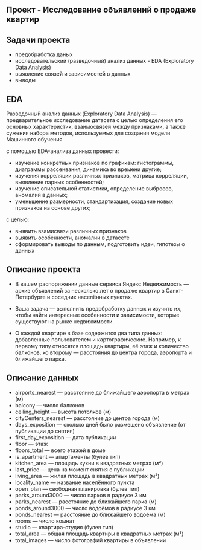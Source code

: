 ﻿## Проект - Исследование объявлений о продаже квартир

## Задачи проекта
- предобработка даных 
- исследовательский (разведочный) анализ данных - EDA (Exploratory Data Analysis)
- выявление связей и зависимостей в данных
- выводы

## EDA
Разведочный анализ данных (Exploratory Data Analysis) — предварительное исследование датасета с целью определения его основных характеристик, взаимосвязей между признаками, а также сужения набора методов, используемых для создания модели Машинного обучения

с помощью EDA-анализа данных провести:
   - изучение конкретных признаков по графикам: гистограммы, диаграммы рассеивания, динамика во времени другие;
   - изучения корреляции различных признаков, матрица корреляции, выявление парных особенностей;
   - изучение описательной статистики, определение выбросов, аномалий в данных;
   - уменьшение размерности, стандартизация, создание новых признаков на основе других;

с целью:
   - выявить взамисвязи различных признаков
   - выявить особенности, аномалии в датасете
   - сформировать выводы по данным, подготовить идеи, гипотезы о данных

## Описание проекта 

- В вашем распоряжении данные сервиса Яндекс Недвижимость — архив объявлений за несколько лет о продаже квартир в Санкт-Петербурге и соседних населённых пунктах.

- Ваша задача — выполнить предобработку данных и изучить их, чтобы найти интересные особенности и зависимости, которые существуют на рынке недвижимости.

- О каждой квартире в базе содержится два типа данных: добавленные пользователем и картографические. Например, к первому типу относятся площадь квартиры, её этаж и количество балконов, ко второму — расстояния до центра города, аэропорта и ближайшего парка. 

## Описание данных 

- airports_nearest — расстояние до ближайшего аэропорта в метрах (м)
- balcony — число балконов
- ceiling_height — высота потолков (м)
- cityCenters_nearest — расстояние до центра города (м)
- days_exposition — сколько дней было размещено объявление (от публикации до снятия)
- first_day_exposition — дата публикации
- floor — этаж
- floors_total — всего этажей в доме
- is_apartment — апартаменты (булев тип)
- kitchen_area — площадь кухни в квадратных метрах (м²)
- last_price — цена на момент снятия с публикации
- living_area — жилая площадь в квадратных метрах (м²)
- locality_name — название населённого пункта
- open_plan — свободная планировка (булев тип)
- parks_around3000 — число парков в радиусе 3 км
- parks_nearest — расстояние до ближайшего парка (м)
- ponds_around3000 — число водоёмов в радиусе 3 км
- ponds_nearest — расстояние до ближайшего водоёма (м)
- rooms — число комнат
- studio — квартира-студия (булев тип)
- total_area — общая площадь квартиры в квадратных метрах (м²)
- total_images — число фотографий квартиры в объявлении
